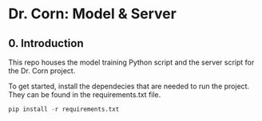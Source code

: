 # Dr. Corn: Model & Server

## 0. Introduction
This repo houses the model training Python script and the server script for the Dr. Corn project.

To get started, install the dependecies that are needed to run the project. They can be found in the requirements.txt file.

```python
pip install -r requirements.txt
```
